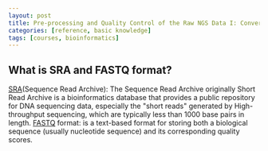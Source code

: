 ```yaml
---
layout: post
title: Pre-processing and Quality Control of the Raw NGS Data I: Convert SRA Format to FASTQ Format
categories: [reference, basic knowledge]
tags: [courses, bioinformatics]
---
```


## What is SRA and FASTQ format?
[SRA](http://en.wikipedia.org/wiki/Short_Read_Archive)(Sequence Read Archive): The Sequence Read Archive originally Short Read Archive is a
bioinformatics database that provides a public repository for DNA sequencing data, especially the
"short reads" generated by High-throughput sequencing, which are typically less than 1000 base
pairs in length.
[FASTQ](http://en.wikipedia.org/wiki/Fastq) format: is a text-based format for storing both a biological sequence (usually nucleotide
sequence) and its corresponding quality scores.
